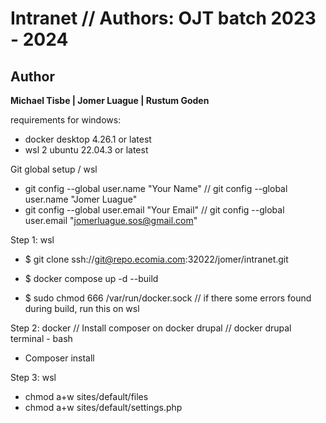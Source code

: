 # Intranet // Authors: OJT batch 2023 - 2024

## Author
**Michael Tisbe | Jomer Luague | Rustum Goden**

requirements for windows:
- docker desktop 4.26.1 or latest
- wsl 2 ubuntu 22.04.3 or latest

Git global setup / wsl
- git config --global user.name "Your Name"     // git config --global user.name "Jomer Luague"
- git config --global user.email "Your Email"   // git config --global user.email "jomerluague.sos@gmail.com"

Step 1: wsl
- $ git clone ssh://git@repo.ecomia.com:32022/jomer/intranet.git
- $ docker compose up -d --build

- $ sudo chmod 666 /var/run/docker.sock
// if there some errors found during build, run this on wsl

Step 2: docker
// Install composer on docker drupal
// docker drupal terminal - bash 
- Composer install

Step 3: wsl
- chmod a+w sites/default/files
- chmod a+w sites/default/settings.php

